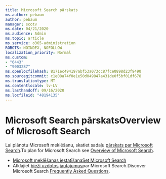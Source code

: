 ```yaml
---
title: Microsoft Search pārskats
ms.author: pebaum
author: pebaum
manager: scotv
ms.date: 04/21/2020
ms.audience: Admin
ms.topic: article
ms.service: o365-administration
ROBOTS: NOINDEX, NOFOLLOW
localization_priority: Normal
ms.custom:
- "6443"
- "9003287"
ms.openlocfilehash: 8171ec494197abf53a073cc87fce0898d23f9490
ms.sourcegitcommit: c1e08a74f0e1e50d049847a431de0f5bf01df678
ms.translationtype: MT
ms.contentlocale: lv-LV
ms.lasthandoff: 09/16/2020
ms.locfileid: "48194135"
---
```

# <a name="overview-of-microsoft-search"></a><span data-ttu-id="d93c9-102">Microsoft Search pārskats</span><span class="sxs-lookup"><span data-stu-id="d93c9-102">Overview of Microsoft Search</span></span>

<span data-ttu-id="d93c9-103">Lai plānotu Microsoft meklēšanu, skatiet sadaļu [pārskats par Microsoft Search](https://docs.microsoft.com/microsoftsearch/overview-microsoft-search).</span><span class="sxs-lookup"><span data-stu-id="d93c9-103">To plan for Microsoft Search see [Overview of Microsoft Search](https://docs.microsoft.com/microsoftsearch/overview-microsoft-search).</span></span>

- [<span data-ttu-id="d93c9-104">Microsoft meklēšanas iestatīšana</span><span class="sxs-lookup"><span data-stu-id="d93c9-104">Set Microsoft Search</span></span>](https://docs.microsoft.com/microsoftsearch/setup-microsoft-search)
- <span data-ttu-id="d93c9-105">Atklājiet [bieži uzdotos jautājumus](https://docs.microsoft.com/microsoftsearch/faqs)par Microsoft Search.</span><span class="sxs-lookup"><span data-stu-id="d93c9-105">Discover Microsoft Search [Frequently Asked Questions](https://docs.microsoft.com/microsoftsearch/faqs).</span></span>
